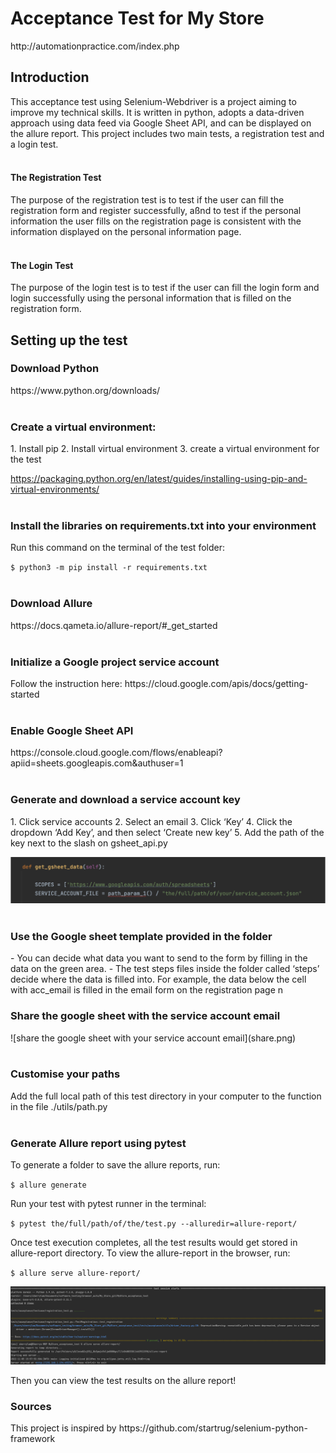 

<h1>Acceptance Test for My Store</h1>
http://automationpractice.com/index.php


<h2>Introduction</h2>

This acceptance test using Selenium-Webdriver is a project aiming to improve my technical skills. It is written in python, adopts a data-driven approach using data feed via Google Sheet API, and can be displayed on the allure report. This project includes two main tests, a registration test and a login test.
<br/><br/>
<h4>The Registration Test</h4>
The purpose of the registration test is to test if the user can fill the registration form and register successfully, aßnd to test if the personal information the user fills on the registration page is consistent with the information displayed on the personal information page. 
<br/><br/>
<h4>The Login Test</h4>
The purpose of the login test is to test if the user can fill the login form and login successfully using the personal information that is filled on the registration form. 


<h2>Setting up the test</h2>

<h3>Download Python</h3>
https://www.python.org/downloads/
<br/><br/>
<h3>Create a virtual environment:</h3>
1. Install pip
2. Install virtual environment
3. create a virtual environment for the test

https://packaging.python.org/en/latest/guides/installing-using-pip-and-virtual-environments/
<br/><br/>

<h3>Install the libraries on requirements.txt into your environment</h3>
Run this command on the terminal of the test folder:

`$ python3 -m pip install -r requirements.txt`
<br/><br/>
<h3>Download Allure</h3>
https://docs.qameta.io/allure-report/#_get_started
<br/><br/>
<h3>Initialize a Google project service account</h3>
Follow the instruction here: 
https://cloud.google.com/apis/docs/getting-started
<br/><br/>
<h3>Enable Google Sheet API</h3>
https://console.cloud.google.com/flows/enableapi?apiid=sheets.googleapis.com&authuser=1
<br/><br/>
<h3>Generate and download a service account key</h3>
1. Click service accounts
2. Select an email
3. Click ‘Key’
4. Click the dropdown ‘Add Key’, and then select ‘Create new key’
5. Add the path of the key next to the slash on gsheet_api.py

![the path](googleapi_path.png)
<br/><br/>

<h3>Use the Google sheet template provided in the folder</h3>
- You can decide what data you want to send to the form by filling in the data on the green area.
- The test steps files inside the folder called ‘steps’ decide where the data is filled into. 
For example, the data below the cell with acc_email is filled in the email form on the registration page n

<h3>Share the google sheet with the service account email</h3>
![share the google sheet with your service account email](share.png)
<br/><br/>
<h3>Customise your paths</h3>
Add the full local path of this test directory in your computer to the function in the file ./utils/path.py
<br/><br/>
<h3>Generate Allure report using pytest</h3>
To generate a folder to save the allure reports, run:

`$ allure generate`

Run your test with pytest runner in the terminal:

`$ pytest the/full/path/of/the/test.py --alluredir=allure-report/`

Once test execution completes, all the test results would get stored in allure-report directory.
To view the allure-report in the browser, run:

`$ allure serve allure-report/`

![allure-pytest](alluresteps.png)

Then you can view the test results on the allure report!

<h3>Sources</h3>
This project is inspired by https://github.com/startrug/selenium-python-framework
